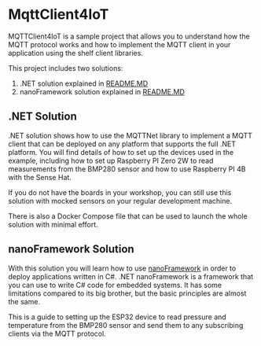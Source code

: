 # MqttClient4IoT

MQTTClient4IoT is a sample project that allows you to understand how the MQTT protocol works and how to implement the MQTT client in your application using the shelf client libraries.

This project includes two solutions:

1. .NET solution explained in [README.MD](.NET/README.md)
2. nanoFramework solution explained in [README.MD](nanoFramework/README.md)

## .NET Solution

.NET solution shows how to use the MQTTNet library to implement a MQTT client that can be deployed on any platform that supports the full .NET platform.
You will find details of how to set up the devices used in the example, including how to set up Raspberry PI Zero 2W to read measurements from the BMP280 sensor and how to use Raspberry PI 4B with the Sense Hat.

If you do not have the boards in your workshop, you can still use this solution with mocked sensors on your regular development machine.

There is also a Docker Compose file that can be used to launch the whole solution with minimal effort.

## nanoFramework Solution

With this solution you will learn how to use [nanoFramework](https://www.nanoframework.net) in order to deploy applications written in C#. 
.NET nanoFramework is a framework that you can use to write C# code for embedded systems.
It has some limitations compared to its big brother, but the basic principles are almost the same.

This is a guide to setting up the ESP32 device to read pressure and temperature from the BMP280 sensor and send them to any subscribing clients via the MQTT protocol.